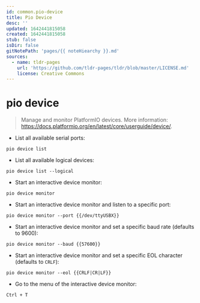 ```yaml
---
id: common.pio-device
title: Pio Device
desc: ''
updated: 1642441815058
created: 1642441815058
stub: false
isDir: false
gitNotePath: 'pages/{{ noteHiearchy }}.md'
sources:
  - name: tldr-pages
    url: 'https://github.com/tldr-pages/tldr/blob/master/LICENSE.md'
    license: Creative Commons
---
```

# pio device

> Manage and monitor PlatformIO devices.
> More information: <https://docs.platformio.org/en/latest/core/userguide/device/>.

- List all available serial ports:

`pio device list`

- List all available logical devices:

`pio device list --logical`

- Start an interactive device monitor:

`pio device monitor`

- Start an interactive device monitor and listen to a specific port:

`pio device monitor --port {{/dev/ttyUSBX}}`

- Start an interactive device monitor and set a specific baud rate (defaults to 9600):

`pio device monitor --baud {{57600}}`

- Start an interactive device monitor and set a specific EOL character (defaults to `CRLF`):

`pio device monitor --eol {{CRLF|CR|LF}}`

- Go to the menu of the interactive device monitor:

`Ctrl + T`

